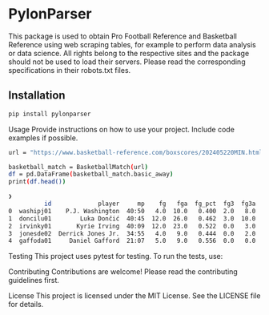 # PylonParser

This package is used to obtain Pro Football Reference and Basketball Reference using web scraping tables, for example to perform data analysis or data science. All rights belong to the respective sites and the package should not be used to load their servers. Please read the corresponding specifications in their robots.txt files.

## Installation

```sh
pip install pylonparser
```

Usage
Provide instructions on how to use your project. Include code examples if possible.
```sh
url = "https://www.basketball-reference.com/boxscores/202405220MIN.html"

basketball_match = BasketballMatch(url)
df = pd.DataFrame(basketball_match.basic_away)
print(df.head())

❯
          id             player     mp    fg   fga  fg_pct  fg3  fg3a  fg3_pct   ft  fta  ft_pct  orb  drb  trb  ast  stl  blk  tov   pf   pts plus_minus reason
0  washipj01    P.J. Washington  40:50   4.0  10.0   0.400  2.0   8.0     0.25  3.0  3.0   1.000  0.0  7.0  7.0  0.0  0.0  2.0  3.0  4.0  13.0        +12    NaN
1  doncilu01        Luka Dončić  40:45  12.0  26.0   0.462  3.0  10.0     0.30  6.0  7.0   0.857  0.0  6.0  6.0  8.0  3.0  1.0  4.0  2.0  33.0         -9    NaN
2  irvinky01       Kyrie Irving  40:09  12.0  23.0   0.522  0.0   3.0     0.00  6.0  6.0   1.000  1.0  4.0  5.0  4.0  0.0  1.0  2.0  3.0  30.0         +5    NaN
3  jonesde02  Derrick Jones Jr.  34:55   4.0   9.0   0.444  0.0   2.0     0.00  0.0  0.0   0.000  2.0  2.0  4.0  2.0  0.0  0.0  0.0  1.0   8.0         -8    NaN
4  gaffoda01     Daniel Gafford  21:07   5.0   9.0   0.556  0.0   0.0     0.00  0.0  0.0   0.000  4.0  5.0  9.0  0.0  0.0  1.0  2.0  2.0  10.0        -15    NaN

```
Testing
This project uses pytest for testing. To run the tests, use:

Contributing
Contributions are welcome! Please read the contributing guidelines first.

License
This project is licensed under the MIT License. See the LICENSE file for details.
